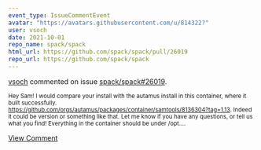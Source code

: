 ```yaml
---
event_type: IssueCommentEvent
avatar: "https://avatars.githubusercontent.com/u/814322?"
user: vsoch
date: 2021-10-01
repo_name: spack/spack
html_url: https://github.com/spack/spack/pull/26019
repo_url: https://github.com/spack/spack
---
```


<a href='https://github.com/vsoch' target='_blank'>vsoch</a> commented on issue <a href='https://github.com/spack/spack/pull/26019' target='_blank'>spack/spack#26019</a>.

<small>Hey Sam! I would compare your install with the autamus install in this container, where it built successfully. https://github.com/orgs/autamus/packages/container/samtools/8136304?tag=1.13. Indeed it could be version or something like that. Let me know if you have any questions, or tell us what you find! Everything in the container should be under /opt....</small>

<a href='https://github.com/spack/spack/pull/26019' target='_blank'>View Comment</a>